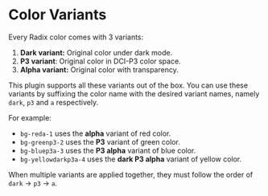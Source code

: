 # Color Variants

Every Radix color comes with 3 variants:

1. **Dark variant:** Original color under dark mode.
2. **P3 variant**: Original color in DCI-P3 color space.
3. **Alpha variant:** Original color with transparency.

This plugin supports all these variants out of the box. You can use these variants by suffixing the color name with the desired variant names, namely `dark`, `p3` and `a` respectively.

For example:

- `bg-reda-1` uses the **alpha** variant of red color.
- `bg-greenp3-2` uses the **P3** variant of green color.
- `bg-bluep3a-3` uses the **P3 alpha** variant of blue color.
- `bg-yellowdarkp3a-4` uses the **dark P3 alpha** variant of yellow color.

When multiple variants are applied together, they must follow the order of `dark` → `p3` → `a`.
